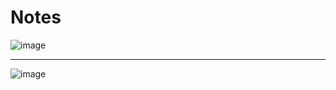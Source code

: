 # Notes

![image](https://user-images.githubusercontent.com/38042656/131263051-dcbe91d2-98dd-49e6-a9e5-00b941b9a05d.png)

---
![image](https://user-images.githubusercontent.com/38042656/131381165-bc94aed6-8fbd-40cb-9071-fa58c2f9d407.png)


